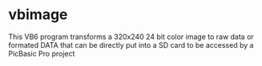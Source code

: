 vbimage
=======
This VB6 program transforms a 320x240 24 bit color image to raw data or formated DATA that can be directly put into a SD card to be accessed by a PicBasic Pro project
